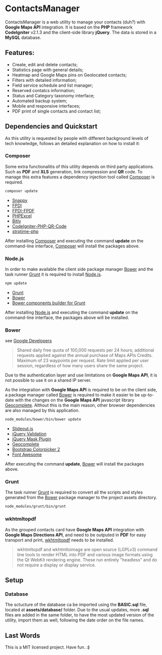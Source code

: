 # ContactsManager

ContactsManager is a web utility to manage your contacts (duh?) with **Google Maps API** integration. It is based on the **PHP** framework **CodeIgniter** v2.1.3 and the client-side library **jQuery**. The data is stored in a **MySQL** database.

## Features:
- Create, edit and delete contacts;
- Statistics page with general details;
- Heatmap and Google Maps pins on Geolocated contacts;
- Filters with detailed information;
- Field service schedule and list manager;
- Reserved contatcs information;
- Status and Category taxonomy interface;
- Automated backup system;
- Mobile and responsive interfaces;
- PDF print of single contacts and contact list;

## Dependencies and Quickstart

As this utility is requested by people with different background levels of tech knowledge, follows an detailed explanation on how to install it:

### Composer

Some extra functionalitis of this utility depends on third party applications. Such as **PDF** and **XLS** generation, link compression and **QR** code. To manage this extra features a dependency injection tool called [Composer](https://getcomposer.org/) is required.

```bash
composer update
```

* [Snappy](https://github.com/KnpLabs/snappy)
* [FPDI](https://github.com/Setasign/FPDI)
* [FPDI-FPDF](https://github.com/Setasign/FPDI-FPDF)
* [PHPExcel](https://github.com/PHPOffice/PHPExcel)
* [Bitly](https://github.com/gabrielkaputa/bitly)
* [CodeIgniter-PHP-QR-Code](https://github.com/elvisoliveira/strptime-php)
* [strptime-php](https://github.com/elvisoliveira/CodeIgniter-PHP-QR-Code)

After installing [Composer](https://getcomposer.org/) and executing the command **update** on the command-line interface, [Composer](https://getcomposer.org/) will install the packages above.

### Node.js

In order to make available the client side package manager [Bower](https://bower.io/) and the task runner [Grunt](http://gruntjs.com/) it is required to install [Node.js](https://nodejs.org/).

```bash
npm update
```

* [Grunt](https://github.com/gruntjs/grunt)
* [Bower](https://github.com/bower/bower)
* [Bower components builder for Grunt](https://github.com/sapegin/grunt-bower-concat)

After installing [Node.js](https://nodejs.org/) and executing the command **update** on the command-line interface, the packages above will be installed.

### Bower
see [Google Developers](https://developers.google.com/maps/premium/usage-limits#maps-javascript-api-services-client-side)

> Shared daily free quota of 100,000 requests per 24 hours; additional requests applied against the annual purchase of Maps APIs Credits. Maximum of 23 waypoints per request. Rate limit applied per user session, regardless of how many users share the same project.

Due to the authentication layer and use limitations on **Google Maps API**, it is not possible to use it on a shared IP server.

As the integration with **Google Maps API** is required to be on the client side, a package manager called [Bower](ttps://bower.io/) is required to make it easier to be up-to-date with the changes on the **Google Maps API** javascript library [Geocomplete](https://github.com/ubilabs/geocomplete). Althout this is the main reason, other browser dependencies are also managed by this application.

```bash
node_modules/bower/bin/bower update
```

* [Slideout.js](https://github.com/Mango/slideout)
* [jQuery Validation](https://github.com/jzaefferer/jquery-validation)
* [jQuery Mask Plugin](https://github.com/igorescobar/jQuery-Mask-Plugin)
* [Geocomplete](https://github.com/ubilabs/geocomplete)
* [Bootstrap Colorpicker 2](https://github.com/itsjavi/bootstrap-colorpicker)
* [Font Awesome](https://github.com/FortAwesome/Font-Awesome)

After executing the command **update**, [Bower](https://bower.io/) will install the packages above.

### Grunt

The task runner [Grunt](http://gruntjs.com/) is required to convert all the scripts and styles generated from the [Bower](https://bower.io/) package manager to the project assets directory.

```bash
node_modules/grunt/bin/grunt
```

### wkhtmltopdf

As the grouped contacts card have **Google Maps API** integration with **Google Maps Directions API**, and need to be outputed in **PDF** for easy transport and print, [wkhtmltopdf](http://wkhtmltopdf.org/) needs to be installed.

> wkhtmltopdf and wkhtmltoimage are open source (LGPLv3) command line tools to render HTML into PDF and various image formats using the Qt WebKit rendering engine. These run entirely "headless" and do not require a display or display service.

## Setup

### Database

The sctucture of the database ca be imported using the **BASIC.sql** file, located at **assets/database/** folder. Due to the usual updates, more **.sql** files are added in the same folder, to have the most updated version of the utility, import them as well, following the date order on the file names.

## Last Words

This is a MIT licensed project. Have fun. **:)**